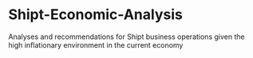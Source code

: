 # Shipt-Economic-Analysis
Analyses and recommendations for Shipt business operations given the high inflationary environment in the current economy
